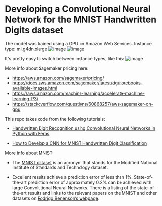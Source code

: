 # Developing a Convolutional Neural Network for the MNIST Handwritten Digits dataset

The model was trained using a GPU on Amazon Web Services. Instance type: ml.g4dn.xlarge
![image](https://media.git.generalassemb.ly/user/9084/files/40fbb751-3c97-43e5-8a44-61e5039dde4d)
![image](https://media.git.generalassemb.ly/user/9084/files/f288cd9f-f1f2-4d91-8254-0d1185001638)

It's pretty easy to switch between instance types, like this:
![image](https://media.git.generalassemb.ly/user/9084/files/9d70e4d5-270b-4f87-b380-b9d74463ea77)



More info about Sagemaker pricing here: 
* https://aws.amazon.com/sagemaker/pricing/
* https://docs.aws.amazon.com/sagemaker/latest/dg/notebooks-available-images.html
* https://aws.amazon.com/machine-learning/accelerate-machine-learning-P3/
* https://stackoverflow.com/questions/60868257/aws-sagemaker-on-gpu




This repo takes code from the following tutorials: 

* [Handwritten Digit Recognition using Convolutional Neural Networks in Python with Keras](https://machinelearningmastery.com/handwritten-digit-recognition-using-convolutional-neural-networks-python-keras)

* [How to Develop a CNN for MNIST Handwritten Digit Classification](https://machinelearningmastery.com/how-to-develop-a-convolutional-neural-network-from-scratch-for-mnist-handwritten-digit-classification)


More info about MNIST:

* The [MNIST dataset](https://en.wikipedia.org/wiki/MNIST_database) is an acronym that stands for the Modified National Institute of Standards and Technology dataset.

* Excellent results achieve a prediction error of less than 1%. State-of-the-art prediction error of approximately 0.2% can be achieved with large Convolutional Neural Networks. There is a listing of the state-of-the-art results and links to the relevant papers on the MNIST and other datasets on [Rodrigo Benenson’s webpage](https://rodrigob.github.io/are_we_there_yet/build/classification_datasets_results.html#4d4e495354).
